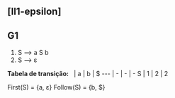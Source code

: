 ## [ll1-epsilon]

## G1
1.  S ⟶ a S b
2.  S ⟶ ε

**Tabela de transição:**
&nbsp; | a | b | $ 
--- | - | - | - 
S   | 1 | 2 | 2 

First(S) = {a, ε}
Follow(S) = {b, $}
